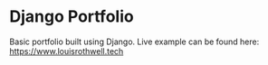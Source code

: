 # Django Portfolio

Basic portfolio built using Django.
Live example can be found here: https://www.louisrothwell.tech
